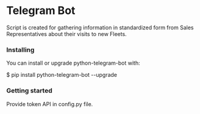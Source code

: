 # Telegram Bot

Script is created for gathering information in standardized form from Sales Representatives about their visits to new Fleets.

### Installing

You can install or upgrade python-telegram-bot with:

$ pip install python-telegram-bot --upgrade

### Getting started

Provide token API in config.py file.

